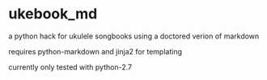# ukebook_md

a python hack for ukulele songbooks using a doctored verion of markdown

requires python-markdown and jinja2 for templating

currently only tested with python-2.7
